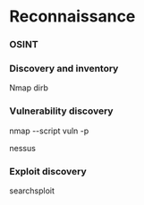 # Reconnaissance


### OSINT

 

### Discovery and inventory

 Nmap
 dirb
 
### Vulnerability discovery

nmap --script vuln -p <ports>

nessus 

### Exploit discovery

searchsploit


